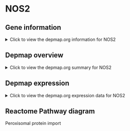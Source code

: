 <h1>NOS2</h1>

<h2>Gene information</h2>
<details>
  <summary>Click to view the depmap.org information for NOS2</summary>
  <iframe src="https://depmap.org/portal/gene/NOS2?tab=about" style="border:none;width:100%;height:800px"></iframe>
</details>

<h2>Depmap overview</h2>
<details>
  <summary>Click to view the depmap.org summary for NOS2</summary>
  <iframe src="https://depmap.org/portal/gene/NOS2?tab=overview" style="border:none;width:100%;height:800px"></iframe>
</details>

<h2>Depmap expression</h2>
<details>
  <summary>Click to view the depmap.org expression data for NOS2</summary>
  <iframe src="https://depmap.org/portal/gene/NOS2?tab=characterization" style="border:none;width:100%;height:800px"></iframe>
</details>



<h2>Reactome Pathway diagram</h2>
Peroxisomal protein import
<div id="diagramHolder"></div>

<script>
    //Creating the Reactome Diagram widget
    //Take into account a proxy needs to be set up in your server side pointing to www.reactome.org
    function onReactomeDiagramReady(){  //This function is automatically called when the widget code is ready to be used
        var diagram = Reactome.Diagram.create({
            "placeHolder" : "diagramHolder",
            "width" : 900,
            "height" : 500
        });

        //Initialising it to the "Hemostasis" pathway
        diagram.loadDiagram("R-HSA-9033241");

        //Adding different listeners

        diagram.onDiagramLoaded(function (loaded) {
            console.info("Loaded ", loaded);
            diagram.flagItems("BAD");
	    diagram.flagItems("Q92934");
            if (loaded == "R-HSA-9033241") diagram.selectItem("R-HSA-9033241");
        });

     }
</script>



